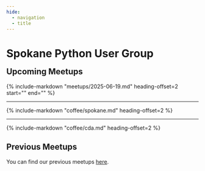 ```yaml
---
hide:
  - navigation
  - title
---
```


<!-- Hide H1, it's already shown in the navbar -->
<style>
  .md-typeset h1,
  .md-content__button {
    display: none;
  }

  #upcoming-meetups {
    margin-top: 0px;
  }

  /* Hide H3s and below */
  .md-nav__list > .md-nav__item > .md-nav > .md-nav__list > .md-nav__item > .md-nav {
    display: none;
  }
</style>

# Spokane Python User Group

<!-- <div class="callout">
  <p>
    🚨 We are looking for <a href="/speak/#submit-proposal">speakers to present</a> in 2023! 
  </p>
</div> -->

## Upcoming Meetups

{%
  include-markdown "meetups/2025-06-19.md"
  heading-offset=2
  start="<!-- index: start -->"
  end="<!-- index: end -->"
%}

---

{%
  include-markdown "coffee/spokane.md"
  heading-offset=2
%}

---

{%
  include-markdown "coffee/cda.md"
  heading-offset=2
%}

## Previous Meetups

You can find our previous meetups [here](meetups/rust-bindings.md).
